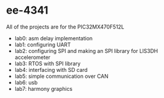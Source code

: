 # ee-4341

All of the projects are for the PIC32MX470F512L
* lab0: asm delay implementation
* lab1: configuring UART 
* lab2: configuring SPI and making an SPI library for LIS3DH accelerometer
* lab3: RTOS with SPI library
* lab4: interfacing with SD card
* lab5: simple communication over CAN
* lab6: usb
* lab7: harmony graphics
